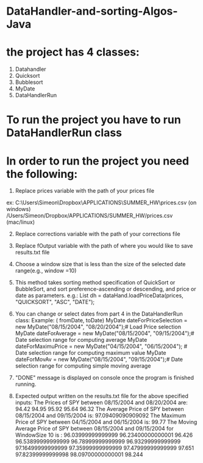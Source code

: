 # DataHandler-and-sorting-Algos-Java
# the project has 4 classes:
 1. Datahandler
 2. Quicksort
 3. Bubblesort
 4. MyDate
 5. DataHandlerRun
 
 
 #  To run the project you have to run DataHandlerRun class
 
 #  In order to run the project you need the following:
 
 1. Replace prices variable with the path of your prices file
 
   ex: C:\\Users\\Simeon\\Dropbox\\APPLICATIONS\\SUMMER_HW\\prices.csv (on windows)
       /Users/Simeon/Dropbox/APPLICATIONS/SUMMER_HW/prices.csv (mac/linux)
       
 2. Replace corrections variable with the path of your corrections file  
 
 3. Replace fOutput variable with the path of where you would like to save results.txt file
 
 4. Choose a window size that is less than the size of the selected date range(e.g., window =10)
 
 5. This method takes sorting method specification of QuickSort or BubbleSort,
    and sort preference-ascending or descending, and price or date as parameters.
    e.g.: List<DataHandler> dh = dataHand.loadPriceData(prices, "QUICKSORT", "ASC", "DATE");
    
 6. You can change or select dates from part 4 in the DataHandlerRun class:
 	Example: ( fromDate, toDate)
	MyDate dateForPriceSelection = new MyDate("08/15/2004", "08/20/2004");# Load Price selection
	MyDate dateForAverage = new MyDate("08/15/2004", "09/15/2004");# Date selection range for computing average 
	MyDate dateForMaximuPrice = new MyDate("04/15/2004", "06/15/2004"); # Date selection range for computing maximum value
	MyDate dateForMovAv = new MyDate("08/15/2004", "09/15/2004");# Date selection range for computing simple moving average
		
7. "DONE" message is displayed on console once the program is finished running.	

8. Expected output written on the results.txt file for the above specified inputs:
    The Prices of SPY between 08/15/2004 and 08/20/2004 are: 
	94.42
	94.95
	95.92
	95.64
	96.32
	The Average Price of SPY between 08/15/2004 and 09/15/2004 is: 
	97.09409090909092
	The Maximum Price of SPY between 04/15/2004 and 06/15/2004 is: 
	99.77
	The Moving Average Price of SPY between 08/15/2004 and 09/15/2004 for WindowSize 10 is : 
	96.03999999999999
	96.23400000000001
	96.426
	96.53899999999999
	96.78999999999999
	96.93299999999999
	97.16499999999999
	97.35999999999999
	97.47999999999999
	97.651
	97.82399999999998
	98.09700000000001
	98.244
